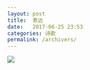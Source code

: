 ```yaml
---
layout: post
title:  表达
date:   2017-06-25 23:53
categories: 诗歌
permalink: /archivers/
---
```


![](http://upload-images.jianshu.io/upload_images/1420306-32c17c73a24386f7.jpg?imageMogr2/auto-orient/strip%7CimageView2/2/w/1080/q/50)
